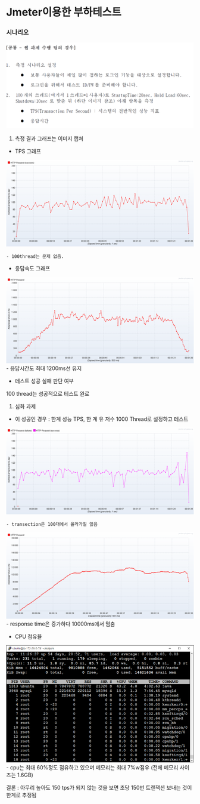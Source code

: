 # Jmeter이용한 부하테스트

### 시나리오

<img src="./senario.PNG">

1. 측정 결과 그래프는 이미지 캡쳐
- TPS 그래프
<img src="./tps.png">

    - 100thread는 문제 없음.
- 응답속도 그래프
<img src="./responsetime.png">
  - 응답시간도  최대 1200ms선 유지

- 테스트 성공 실패 판단 여부

100 thread는 성공적으로 테스트 완료


1. 심화 과제 
-  이 성공인 경우 : 한계 성능 TPS, 한 계 유 저수
1000 Thread로 설정하고 테스트

<img src="./tps_1000.png">

    - transection은 100대에서 올라가질 않음  
<img src="./rts_1000.png">
   - response time은 증가하다 10000ms에서 멈춤

- CPU 점유율
<img src="./cpu.PNG">
    - cpu는 최대 60%정도 점유하고 있으며 메모리는 최대 7%w점유 (전체 메모리 사이즈는 1.6GB)


결론 : 아무리 높아도 150 tps가 되지 않는 것을 보면 초당 150번 트랜잭션 보내는 것이 한계로 추정됨